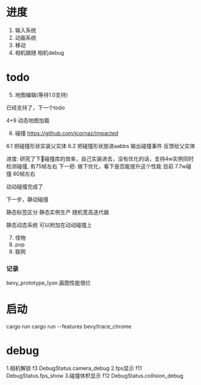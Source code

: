 
# 进度
1. 输入系统
2. 动画系统
3. 移动
4. 相机跟随  相机debug


# todo
5. 地图编辑(等待1.0支持)

已经支持了，下一个todo

4+9 动态地图加载



6. 碰撞
https://github.com/jcornaz/impacted

6.1 把碰撞形状实装父实体
6.2 把碰撞形状放进aabbs 输出碰撞事件 反馈给父实体

进度:
研究了下🥦碰撞库的效率，自己实装进去，没有优化的话，支持4w实例同时检测碰撞, 有75帧左右
下一把:
做下优化，看下是否能提升这个性能
目前  7.7w碰撞  60帧左右

动动碰撞完成了


下一步，静动碰撞

静态标签区分
静态实例生产
    随机宽高迭代器
    
静态动态系统  可以附加在动动碰撞上






7. 怪物
8. pvp
9. 联网

### 记录
bevy_prototype_lyon 画图性能很烂




# 启动
cargo run
cargo run --features bevy/trace_chrome


# debug

1.相机解锁 f3 DebugStatus.camera_debug
2.fps显示 f11 DebugStatus.fps_show
3.碰撞体积显示 f12   DebugStatus.collision_debug



